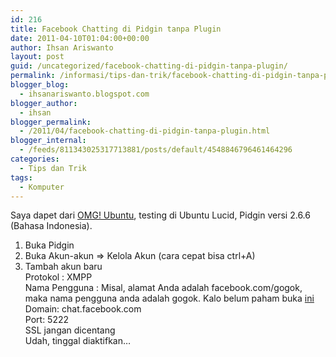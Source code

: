 ```yaml
---
id: 216
title: Facebook Chatting di Pidgin tanpa Plugin
date: 2011-04-10T01:04:00+00:00
author: Ihsan Ariswanto
layout: post
guid: /uncategorized/facebook-chatting-di-pidgin-tanpa-plugin/
permalink: /informasi/tips-dan-trik/facebook-chatting-di-pidgin-tanpa-plugin/
blogger_blog:
  - ihsanariswanto.blogspot.com
blogger_author:
  - ihsan
blogger_permalink:
  - /2011/04/facebook-chatting-di-pidgin-tanpa-plugin.html
blogger_internal:
  - /feeds/811343025317713881/posts/default/4548846796461464296
categories:
  - Tips dan Trik
tags:
  - Komputer
---
```

Saya dapet dari <a href="https://www.omgubuntu.co.uk/2010/02/facebook-chat-in-pidgin-empathy-with-no-plugins/" target="_blank">OMG! Ubuntu</a>, testing di Ubuntu Lucid, Pidgin versi 2.6.6 (Bahasa Indonesia).  
1. Buka Pidgin  
2. Buka Akun-akun => Kelola Akun (cara cepat bisa ctrl+A)  
3. Tambah akun baru  
Protokol : XMPP  
Nama Pengguna : Misal, alamat Anda adalah facebook.com/gogok, maka nama pengguna anda adalah gogok. Kalo belum paham buka <a href="https://www.facebook.com/username/" target="_blank">ini</a>  
Domain: chat.facebook.com  
Port: 5222  
SSL jangan dicentang  
Udah, tinggal diaktifkan&#8230;